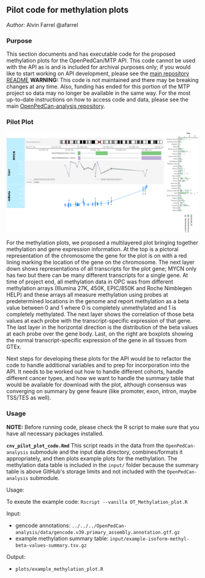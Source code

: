 ## Pilot code for methylation plots
*Author:* Alvin Farrel @afarrel

### Purpose

This section documents and has executable code for the proposed methylation plots for the OpenPedCan/MTP API. 
This code cannot be used with the API as is and is included for archival purposes only; if you would like to start working on API development, please see the [main repository README](https://github.com/PediatricOpenTargets/OpenPedCan-unfinished-development)
**WARNING:** This code is not maintained and there may be breaking changes at any time. 
Also, funding has ended for this portion of the MTP project so data may no longer be available in the same way. 
For the most up-to-date instructions on how to access code and data, please see the main [OpenPedCan-analysis repository](https://github.com/PediatricOpenTargets/OpenPedCan-analysis).

### Pilot Plot

![Figure 1. Example pilot plot for methylation plots, using methylation and gene expresspresion at MYCN. Please see following paragraph for an extended description of all the layers in](plots/final_pilot_plots/methylation_pilot_plot.png)

For the methylation plots, we proposed a multilayered plot bringing together methylation and gene expression information. 
At the top is a pictoral representation of the chromosome the gene for the plot is on with a red lining marking the location of the gene on the chromosome. 
The next layer down shows representations of all transcripts for the plot gene; MYCN only has two but there can be many different transcripts for a single gene. 
At time of project end, all methylation data in OPC was from different methylation arrays (Illumina 27K, 450K, EPIC/850K and Roche Nimblegen HELP) and these arrays all measure methylation using probes at predetermined locations in the genome and report methylation as a beta value between 0 and 1 where 0 is completely unmethylated and 1 is completely methylated. 
The next layer shows the correlation of those beta values at each probe with the transcript-specific expression of that gene. 
The last layer in the horizontal direction is the distribution of the beta values at each probe over the gene body. 
Last, on the right are boxplots showing the normal transcript-specific expression of the gene in all tissues from  GTEx.

Next steps for developing these plots for the API would be to refactor the code to handle additional variables and to prep for incorporation into the API. 
It needs to be worked out how to handle different cohorts, handle different cancer types, and how we want to handle the summary table that would be available for download with the plot, although consensus was converging on summary by gene feaure (like promoter, exon, intron, maybe TSS/TES as well).

### Usage

**NOTE:** Before running code, please check the R script to make sure that you have all necessary packages installed.

**`cnv_pilot_plot_code.Rmd`** This script reads in the data from the `OpenPedCan-analysis` submodule and the input data directory, combines/formats it appropriately, and then plots example plots for the methylation. The methylation data table is included in the `input/` folder because the summary table is above GitHub's storage limits and not included with the `OpenPedCan-analysis` submodule.

Usage:

To exeute the example code: `Rscript --vanilla OT_Methylation_plot.R`

Input:

- gencode annotations: `../../../OpenPedCan-analysis/data/gencode.v39.primary_assembly.annotation.gtf.gz`
- example methylation summary table: `input/example-isoform-methyl-beta-values-summary.tsv.gz`

Output:

- `plots/example_methylation_plot.R`

<br><br>